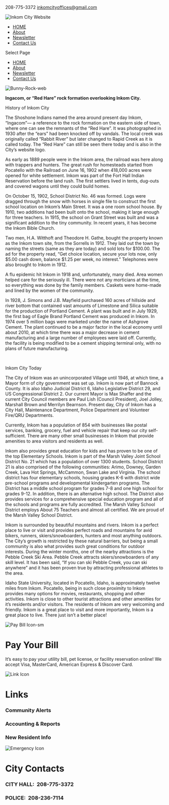 208-775-3372 [inkomcityoffices@gmail.com](mailto:inkomcityoffices@gmail.com)

![Inkom City Website](https://inkomcity.org/wp-content/uploads/2014/03/City-Logo-for-Purchase-Form.png)

- [HOME](https://inkomcity.org)
- [About](https://inkomcity.org/1744-2/inkom-city-history)
- [Newsletter](https://inkomcity.org/1744-2/city-newsletter)
- [Contact Us](https://inkomcity.org/1744-2/1944-2)

Select Page

- [HOME](https://inkomcity.org)
- [About](https://inkomcity.org/1744-2/inkom-city-history)
- [Newsletter](https://inkomcity.org/1744-2/city-newsletter)
- [Contact Us](https://inkomcity.org/1744-2/1944-2)

![](https://inkomcity.org/wp-content/uploads/2022/08/Bunny-Rock-web.jpg "Bunny-Rock-web")

**Ingacom, or “Red Hare” rock formation overlooking Inkom City.**

History of Inkom City

The Shoshone Indians named the area around present day Inkom, “Ingacom”— a reference to the rock formation on the eastern side of town, where one can see the remnants of the “Red Hare”. It was photographed in 1930 after the “ears” had been knocked off by vandals. The local creek was originally called “Rabbit River” but later changed to Rapid Creek as it is called today. The “Red Hare” can still be seen there today and is also in the City’s website logo.

As early as 1889 people were in the Inkom area, the railroad was here along with trappers and hunters. The great rush for homesteads started from Pocatello with the Railroad on June 16, 1902 when 418,000 acres were opened for white settlement. Inkom was part of the Fort Hall Indian Reservation before the land rush. The first settlers lived in tents, dug-outs and covered wagons until they could build homes.

On October 15, 1902, School District No. 46 was formed. Logs were dragged through the snow with horses in single file to construct the first school location on Inkom’s Main Street. It was a one room school house. By 1910, two additions had been built onto the school, making it large enough for three teachers. In 1915, the school on Grant Street was built and was a significant addition to the tiny community. In recent years, it has become the Inkom Bible Church.

Two men, H.A. Witthoft and Theodore H. Gathe, bought the property known as the Inkom town site, from the Sorrells in 1912. They laid out the town by naming the streets (same as they are today) and sold lots for $100.00. The ad for the property read, “Get choice location, secure your lots now, only $5.00 cash down, balance $1.25 per week, no interest.” Telephones were also brought to Inkom in 1912.

A flu epidemic hit Inkom in 1918 and, unfortunately, many died. Area women helped care for the seriously ill. There were not any morticians at the time, so everything was done by the family members. Caskets were home-made and lined by the women of the community.

In 1928, J. Simons and J.B. Mayfield purchased 160 acres of hillside and river bottom that contained vast amounts of Limestone and Silica suitable for the production of Portland Cement. A plant was built and in July 1929, the first bag of Eagle Brand Portland Cement was produced in Inkom. In 1974 over 5 million bags were marketed under the name of Ashgrove Cement. The plant continued to be a major factor in the local economy until about 2010, at which time there was a major decrease in cement manufacturing and a large number of employees were laid off. Currently, the facility is being modified to be a cement shipping terminal only, with no plans of future manufacturing.

 

Inkom City Today

The City of Inkom was an unincorporated Village until 1946, at which time, a Mayor form of city government was set up. Inkom is now part of Bannock County. It is also Idaho Judicial District 6, Idaho Legislative District 29, and US Congressional District 2. Our current Mayor is Max Shaffer and the current City Council members are Paul Lish (Council President), Joel Jolley, Marshall Brown and Merrilyn Bearnson. Present day, City of Inkom has a City Hall, Maintenance Department, Police Department and Volunteer Fire/QRU Departments.

Currently, Inkom has a population of 854 with businesses like postal services, banking, grocery, fuel and vehicle repair that keep our city self-sufficient. There are many other small businesses in Inkom that provide amenities to area visitors and residents as well.

Inkom also provides great education for kids and has proven to be one of the top Elementary Schools. Inkom is part of the Marsh Valley Joint School District No. 21 which has a population of over 1300 students. School District 21 is also comprised of the following communities: Arimo, Downey, Garden Creek, Lava Hot Springs, McCammon, Swan Lake and Virginia. The school district has four elementary schools, housing grades K-6 with district wide pre-school programs and developmental kindergarten programs. The District has a middle school program for grades 7-8 and one high school for grades 9-12. In addition, there is an alternative high school. The District also provides services for a comprehensive special education program and all of the schools and programs are fully accredited. The Marsh Valley School District employs About 75 Teachers and almost all certified. We are proud of the Marsh Valley School District.

Inkom is surrounded by beautiful mountains and rivers. Inkom is a perfect place to live or visit and provides perfect roads and mountains for avid bikers, runners, skiers/snowboarders, hunters and most anything outdoors. The City’s growth is restricted by these natural barriers, but being a small community is also what provides such great conditions for outdoor interests. During the winter months, one of the nearby attractions is the Pebble Creek Ski Area. Pebble Creek attracts skiers/snowboarders of any skill level. It has been said, “If you can ski Pebble Creek, you can ski anywhere” and it has been proven true by attracting professional athletes to the area.

Idaho State University, located in Pocatello, Idaho, is approximately twelve miles from Inkom. Pocatello, being in such close proximity to Inkom provides many options for movies, restaurants, shopping and other activities. Inkom is close to other tourist attractions and other amenities for it’s residents and/or visitors. The residents of Inkom are very welcoming and friendly. Inkom is a great place to visit and more importantly, Inkom is a great place to live. There just isn’t a better place!

![](https://inkomcity.org/wp-content/uploads/2022/07/Pay-Bill-Icon-sm.png "Pay Bill Icon-sm")

# **Pay Your Bill**

It’s easy to pay your utility bill, pet license, or facility reservation online! We accept Visa, MasterCard, American Express &amp; Discover Card.

![](https://inkomcity.org/wp-content/uploads/2022/07/Link-Icon.png "Link Icon")

# **Links**

### Community Alerts

### Accounting &amp; Reports

### New Resident Info

![](https://inkomcity.org/wp-content/uploads/2022/07/Emergency-Icon.png "Emergency Icon")

# **City Contacts**

### CITY HALL:  208-775-3372

### POLICE:  208-236-7114